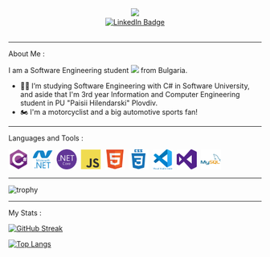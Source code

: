 
<div id="header" align="center">
  <img src="https://media.giphy.com/media/7OMR3y1E9QeYsr9olS/giphy.gif" width="200"/>
  <div id="badges">
  <a href="https://www.linkedin.com/in/antoan-furlanski-815ab7242/">
    <img src="https://img.shields.io/badge/LinkedIn-blue?style=for-the-badge&logo=linkedin&logoColor=white" alt="LinkedIn Badge"/>
  </a>
</div>
  <img src="https://komarev.com/ghpvc/?username=Furlanski11&style=flat-square&color=blue" alt=""/>
</div>


---

About Me :

I am a Software Engineering student <img src="https://media.giphy.com/media/WUlplcMpOCEmTGBtBW/giphy.gif" width="30"> from Bulgaria.
- :man_student: I’m studying Software Engineering with C# in Software University, and aside that I'm 3rd year Information and Computer Engineering student in PU "Paisii Hilendarski" Plovdiv.
- :motorcycle: I'm a motorcyclist and a big automotive sports fan!

---

Languages and Tools :
<div>
  <img src="https://github.com/devicons/devicon/blob/master/icons/csharp/csharp-original.svg" title="Csharp" alt="Csharp" width="40" height="40"/>&nbsp;
  <img src="https://github.com/devicons/devicon/blob/master/icons/dot-net/dot-net-plain-wordmark.svg" title="dotNet" alt="dotNet" width="40" height="40"/>&nbsp;
  <img src="https://github.com/devicons/devicon/blob/master/icons/dotnetcore/dotnetcore-original.svg" title=".Net" alt=".NetCore" width="40" height="40"/>&nbsp;
  <img src="https://github.com/devicons/devicon/blob/master/icons/javascript/javascript-original.svg" title="JavaScript" alt="JavaScript" width="40" height="40"/>&nbsp;
  <img src="https://github.com/devicons/devicon/blob/master/icons/html5/html5-original.svg" title="HTML5" alt="HTML" width="40" height="40"/>&nbsp;
  <img src="https://github.com/devicons/devicon/blob/master/icons/css3/css3-plain-wordmark.svg"  title="CSS3" alt="CSS" width="40" height="40"/>&nbsp;
  <img src="https://github.com/devicons/devicon/blob/master/icons/vscode/vscode-original-wordmark.svg" title="VScode" alt="VScode" width="40" height="40"/>&nbsp;
  <img src="https://github.com/devicons/devicon/blob/master/icons/visualstudio/visualstudio-plain.svg" title="Vstudio" alt="Vstudio" width="40" height="40"/>&nbsp;
  <img src="https://github.com/devicons/devicon/blob/master/icons/mysql/mysql-original-wordmark.svg" title="MySQL"  alt="MySQL" width="40" height="40"/>&nbsp;
</div>

---

![trophy](https://github-profile-trophy.vercel.app/?username=Furlanski11&theme=juicyfresh)

---


 My Stats :

<a href="https://git.io/streak-stats"><img src="https://github-readme-streak-stats.herokuapp.com?user=Furlanski11&theme=vision-friendly-dark" alt="GitHub Streak" /></a>

[![Top Langs](https://github-readme-stats.vercel.app/api/top-langs/?username=Furlanski11&layout=compact&theme=vision-friendly-dark)](https://github.com/anuraghazra/github-readme-stats)

